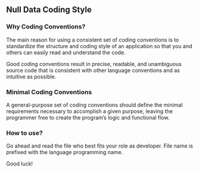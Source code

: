 ## Null Data Coding Style

### Why Coding Conventions?

The main reason for using a consistent set of coding conventions is to standardize the structure and coding style of an application so that you and others can easily read and understand the code.

Good coding conventions result in precise, readable, and unambiguous source code that is consistent with other language conventions and as intuitive as possible.

### Minimal Coding Conventions

A general-purpose set of coding conventions should define the minimal requirements necessary to accomplish a given purpose, leaving the programmer free to create the program’s logic and functional flow.

### How to use?

Go ahead and read the file who best fits your role as developer. File name is prefixed with the language programming name.


Good luck!